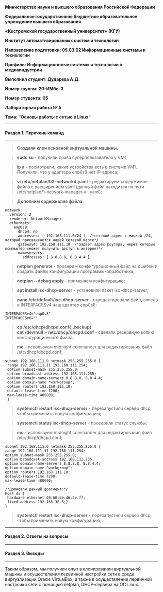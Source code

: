 **Министерство науки и высшего образования Российской Федерации**

**Федеральное государственное бюджетное образовательное учреждение высшего образования**

**«Костромской государственный университет» (КГУ)**

**Институт автоматизированных систем и технологий**

**Направление подготовки: 09.03.02 Информационные системы и технологии**

**Профиль: Информационнные системы и технологии в медиаиндустрии**

**Выполнил студент: Дударева А.Д.**

**Номер группы: 20-ИМбо-3**

**Номер студента: 05**

**Лабораторная работа № 5** 

**Тема: "Основы работы с сетью в Linux"**

---

#### Раздел 1. Перечень команд

---
> **Создали клон основной виртуальной машины.**

> **sudo su** - получили права суперпользователя у VM1;

> **ip a** - посмотрели, какие устройства есть в системе VM1. Получили, что у адаптера enp0s8 нет IP-адреса;

> **vi /etc/netplan/02-networkd.yaml** - редактируем содержимое файла с расширением yaml (данный файл находится по пути /etc/netplan/1-network-manager-all.yaml);

>  **Дополним содержалие файла:**  
```
network:  
  version: 2  
  renderer: NetworkManager 
  ethernets:  
    enp0s8:  
      dhcp4: no  
      addresses: [ 192.168.111.0/24 ]  /*сетевой адрес с маской /24, который присваивается нашей сетевой карте*/
      gateway4: 192.168.111.10  /*задает адрес роутера, через который компьютер сможет получить доступ в интернет*/
      nameservers:  
        addresses: [ 8.8.8.8, 8.8.4.4 ]  
```

> **netplan generate** - проверим конфигурационный файл на ошибки и создать файлы конфигурации программы-обработчика; 

> **netplan --debug apply** -  применяем конфигурацию;

> **apt install isc-dhcp-server** - установили пакет isc-dhcp-server;

> **nano /etc/default/isc-dhcp-server** - отредактировали файл, вписав в INTERFACESv4 наш адаптер enp0s8:
```
INTERFACESv4="enp0s8"
INTERFACESv6=""
```

> **cp /etc/dhcp/dhcpd.conf{,.backup}  
> cat /dev/null > /etc/dhcp/dhcpd.conf** - сделали резервную копию конфигурационного файла;

> **mc** - используем midnight commander для редактирования файл /etc/dhcp/dhcpd.conf;
```
subnet 192.168.111.0 netmask 255.255.255.0 {
 range 192.168.111.11 192.168.111.254;
 option subnet-mask 255.255.255.0;
 option broadcast-address 192.168.111.255;
 option domain-name-servers 8.8.8.8, 8.8.4.4;
 option domain-name "workgroup";
 option routers 192.168.111.10;
 default-lease-time 7200;
 max-lease-time 480000;
 }
```

> **systemctl restart isc-dhcp-server** -  перезапустили сервер dhcp, чтобы применить новую конфигурацию;

> **systemctl status isc-dhcp-server** - проверили статус службы;

> **mc** - используем midnight commander для редактирования файл /etc/dhcp/dhcpd.conf;
 ```
subnet 192.168.111.0 netmask 255.255.255.0 {
 range 192.168.111.11 192.168.111.254;
 option subnet-mask 255.255.255.0;
 option broadcast-address 192.168.111.255;
 option domain-name-servers 8.8.8.8, 8.8.4.4;
 option domain-name "workgroup";
 option routers 192.168.111.10;
 default-lease-time 7200;
 max-lease-time 480000;
 
 /*Дописали данный фрагмент:*/
 host ds {
  hardware ethernet 08:60:6e:d6:5e:ff;
  fixed-address 192.168.38.5;}
 }
```
> **systemctl restart isc-dhcp-server** -  перезапустили сервер dhcp, чтобы применить новую конфигурацию;

---

#### Раздел 2. Ответы на вопросы
---
#### Раздел 3. Выводы

---

Таким образом, мы получили опыт в клонировании виртуальной машины и осуществления первичной настройки
сети в среде виртуализации Oracle VirtualBox, а также в осуществлении первичной настройки сети с помощью netplan, DHCP-сервера на ОС Linux.
